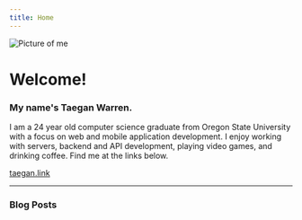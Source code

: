 ```yaml
---
title: Home
---
```


<img
  id="main-image"
  src="/images/prof_pic_smaller.jpg"
  alt="Picture of me">

# Welcome!

### My name's Taegan Warren.

I am a 24 year old computer science graduate from Oregon State University with a focus on web and mobile application development. I enjoy working with servers, backend and API development, playing video games, and drinking coffee. Find me at the links below.

[taegan.link](https://taegan.link/)

---

### Blog Posts
